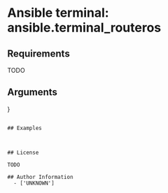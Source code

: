# Ansible terminal: ansible.terminal_routeros





## Requirements

TODO

## Arguments

}
```

## Examples



## License

TODO

## Author Information
  - ['UNKNOWN']
